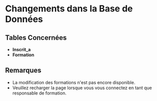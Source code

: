 # Changements dans la Base de Données

## Tables Concernées
- **Inscrit_a**
- **Formation**

## Remarques
- La modification des formations n'est pas encore disponible.
- Veuillez recharger la page lorsque vous vous connectez en tant que responsable de formation.